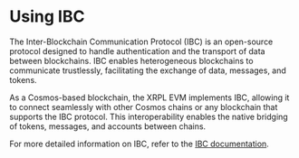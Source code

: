 # Using IBC

The Inter-Blockchain Communication Protocol (IBC) is an open-source protocol designed to handle authentication and the transport of data between blockchains. IBC enables heterogeneous blockchains to communicate trustlessly, facilitating the exchange of data, messages, and tokens.

As a Cosmos-based blockchain, the XRPL EVM implements IBC, allowing it to connect seamlessly with other Cosmos chains or any blockchain that supports the IBC protocol. This interoperability enables the native bridging of tokens, messages, and accounts between chains.

For more detailed information on IBC, refer to the [IBC documentation](https://ibc.cosmos.network/).
